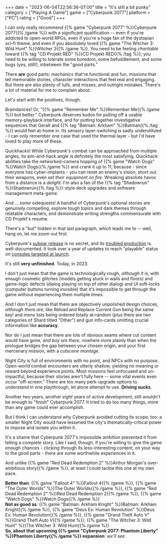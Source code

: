 +++
date = "2023-06-04T22:56:36-07:00"
title = "It's still a bit punky"
category = ["Playing A Game"]
game = ["Cyberpunk 2077"]
platform = ["PC"]
rating = ["Good"]
+++

I can only really recommend {{% game "Cyberpunk 2077" %}}Cyberpunk 2077{{% /game %}} with a significant qualification -- even if you're addicted to open-world RPGs, even if you're a huge fan of the dystopian sci-fi theme, and even if you absolutely loved {{% game "The Witcher 3: Wild Hunt" %}}Witcher 3{{% /game %}}.  You need to be feeling <i>charitable</i> toward {{% tag "CD Projekt RED" %}}CD Projekt RED{{% /tag %}}; you need to be willing to tolerate some boredom, some befuddlement, and some bugs (yes, still!), inbetween the "good parts."

There <b>are</b> good parts: mechanics that're functional and fun, missions that tell memorable stories, character interactions that feel real and engaging.  But there are also plenty of lulls, and misses, and outright mistakes.  There's a lot of material for me to complain about.

Let's start with the positives, though.

Braindances!  Or, "{{% game "Remember Me" %}}Remember Me{{% /game %}} but better."  Cyberpunk deserves kudos for pulling off a usable memory-playback interface, and for putting together investigative sequences that Geralt and {{% tag "Batman: Arkham" %}}Batman{{% /tag %}} would feel at-home in.  Its sensory layer-switching is sadly underutilized - I can only remember one case that used the thermal layer - but I'd have loved to play more of these.

Quickhacks!  While Cyberpunk's combat can be approached from multiple angles, its aim-and-hack angle is definitely the most satisfying.  Quickhack abilities take the networked-camera hopping of {{% game "Watch Dogs" %}}Watch Dogs{{% /game %}} and crank it up to 11, because - since everyone has cyber-implants - you can reset an enemy's vision, short out their weapons, even <i>set their equipment on fire</i>.  Wreaking absolute havoc from a distance is a <i>delight</i>.  I'm also a fan of the {{% tag "Shadowrun" %}}Shadowrun{{% /tag %}}-style deck upgrades and software management meta-game.

And ... <i>some</i> sidequests!  A handful of Cyberpunk's optional stories are genuinely compelling, explore tough topics and dark themes through relatable characters, and demonstrate writing strengths commensurate with CD Projekt's resume.

There's a "but" hidden in that last paragraph, which leads me to -- well, hang on, let me <i>zoom out</i> first.

Cyberpunk's <a href="https://www.nytimes.com/2020/12/19/style/cyberpunk-2077-video-game-disaster.html">subpar release</a> is no secret, and its <a href="https://gamerant.com/cyberpunk-2077-annoymous-development-trouble-report/">troubled production</a> is well-documented.  It took over a year of updates to reach "playable" status on <a href="https://www.gameindustry.com/reviews/game-review/cyberpunk-2077-finally-drives-good-on-last-generation-consoles/">consoles targeted at launch</a>.

It's still <b>very unfinished</b>.  Today, in 2023.

I don't just mean that the game is technologically rough, <i>although it is</i>, with enough cosmetic glitches (models getting stuck in walls and floors) and game-logic defects (dialog playing on top of other dialog) and UI soft-locks (computer buttons turning invisible) that it's impossible to get through the game without experiencing them multiple times.

And I don't just mean that there are objectively unpolished design choices, <i>although there are</i>, like Reload and Replace Current Gun being the same key! and menu lists being ordered totally at-random (plus there are two categories of Shard titled "Other") and gun info-cards omitting crucial information like <b>accuracy</b>.

Nor do I just mean that there are lots of obvious seams where cut content would have gone, <i>and boy are there</i>, nowhere more plainly than when the prologue bridges the gap between your chosen origin, and your first mercenary mission, with a <i>cutscene montage</i>.

Night City is full of environments with no point, and NPCs with no purpose.  Open-world combat encounters are utterly shallow, yielding no meaning or reward beyond experience points.  Most missions feel unfocused and un-impactful, because their stories aren't fully here -- some vital events even occur "off-screen."  There are too many perk-upgrade options to <i>understand</i> in one playthrough, let alone attempt to use.  <b>Driving sucks</b>.

Another two years, another <i>eight</i> years of active development, still wouldn't be enough to "finish" Cyberpunk 2077.  It tried to do too many things, more than any game could ever accomplish.

But I think I can understand why Cyberpunk avoided cutting its scope, too: a smaller Night City would have lessened the city's thematically-critical power to impose and isolate you within it.

It's a shame that Cyberpunk 2077's impossible ambition prevented it from telling a complete story.  Like I said, though, if you're willing to give the game enough chances - clicking through its less-interesting content, on your way to the good parts - there are some worthwhile experiences in it.

And unlike {{% game "Red Dead Redemption 2" %}}Arthur Morgan's over-ambitious story{{% /game %}}, at least I could tackle this one at my own pace.

<b>Better than</b>: {{% game "Fallout 4" %}}Fallout 4{{% /game %}}, {{% game "The Outer Worlds" %}}The Outer Worlds{{% /game %}}, {{% game "Red Dead Redemption 2" %}}Red Dead Redemption 2{{% /game %}}, {{% game "Watch Dogs" %}}Watch Dogs{{% /game %}}  
<b>Not as good as</b>: {{% game "Batman: Arkham Knight" %}}Batman: Arkham Knight{{% /game %}}, {{% game "Deus Ex: Human Revolution" %}}Deus Ex: Human Revolution{{% /game %}}, {{% game "Grand Theft Auto V" %}}Grand Theft Auto V{{% /game %}}, {{% game "The Witcher 3: Wild Hunt" %}}The Witcher 3: Wild Hunt{{% /game %}}  
<b>So, about that upcoming {{% game "Cyberpunk 2077: Phantom Liberty" %}}Phantom Liberty{{% /game %}} expansion</b>: <I>we'll see</i>.
